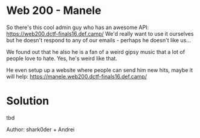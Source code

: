 # Web 200 - Manele
So there's this cool admin guy who has an awesome API: https://web200.dctf-finals16.def.camp/
We'd really want to use it ourselves but he doesn't respond to any of our emails - perhaps he doesn't like us...

We found out that he also he is a fan of a weird gipsy music that a lot of people love to hate. Yes, he's weird like that.

He even setup up a website where people can send him new hits, maybe it will help: https://manele.web200.dctf-finals16.def.camp/

# Solution
tbd

Author: shark0der + Andrei